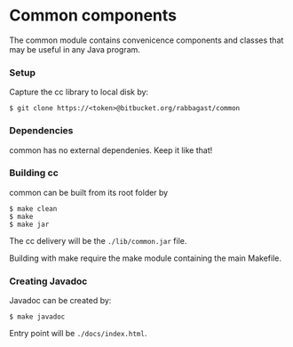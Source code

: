 # Common components #

The common module contains convenicence components and classes
that may be useful in any Java program.


### Setup ###

Capture the cc library to local disk by:

```
$ git clone https://<token>@bitbucket.org/rabbagast/common
```


### Dependencies ###

common has no external dependenies. Keep it like that!


### Building cc ###

common can be built from its root folder by

```
$ make clean
$ make
$ make jar
```

The cc delivery will be the `./lib/common.jar` file.

Building with make require the make module containing the main Makefile.


### Creating Javadoc ###

Javadoc can be created by:

```
$ make javadoc
```

Entry point will be `./docs/index.html`.
